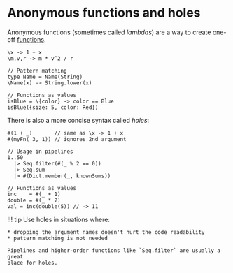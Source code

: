 # Anonymous functions and holes

Anonymous functions (sometimes called _lambdas_) are a way to create one-off [functions](/reference/fns/).

``` cara title="Anonymous functions (lambdas)"
\x -> 1 + x
\m,v,r -> m * v^2 / r

// Pattern matching
type Name = Name(String)
\Name(x) -> String.lower(x)

// Functions as values
isBlue = \{color} -> color == Blue
isBlue({size: 5, color: Red})

```

There is also a more concise syntax called _holes_:

``` cara title="Holes"
#(1 + _)       // same as \x -> 1 + x
#(myFn(_3,_1)) // ignores 2nd argument

// Usage in pipelines
1..50
  |> Seq.filter(#(_ % 2 == 0))
  |> Seq.sum
  |> #(Dict.member(_, knownSums))

// Functions as values
inc    = #(_ + 1)
double = #(_ * 2)
val = inc(double(5)) // -> 11
```

!!! tip
    Use holes in situations where:

    * dropping the argument names doesn't hurt the code readability
    * pattern matching is not needed

    Pipelines and higher-order functions like `Seq.filter` are usually a great
    place for holes.

